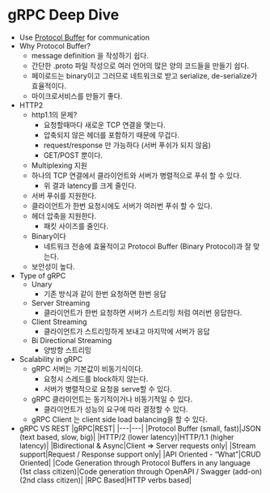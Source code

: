 # gRPC Deep Dive
* Use [Protocol Buffer](https://developers.google.com/protocol-buffers) for communication
* Why Protocol Buffer?
    * message definition 을 작성하기 쉽다.
    * 간단한 .proto 파일 작성으로 여러 언어의 많은 양의 코드들을 만들기 쉽다.
    * 페이로드는 binary이고 그러므로 네트워크로 받고 serialize, de-serialize가 효율적이다.
    * 마이크로서비스를 만들기 좋다.
* HTTP2
    * http1.1의 문제?
        * 요청할때마다 새로운 TCP 연결을 맺는다.
        * 압축되지 않은 헤더를 포함하기 때문에 무겁다.
        * request/response 만 가능하다 (서버 푸쉬가 되지 않음)
        * GET/POST 뿐이다.
    * Multiplexing 지원
    * 하나의 TCP 연결에서 클라이언트와 서버가 병렬적으로 푸쉬 할 수 있다.
        * 위 결과 latency를 크게 줄인다.
    * 서버 푸쉬를 지원한다.
    * 클라이언트가 한번 요청시에도 서버가 여러번 푸쉬 할 수 있다. 
    * 헤더 압축을 지원한다.
        * 패킷 사이즈를 줄인다. 
    * Binary이다
        * 네트워크 전송에 효율적이고 Protocol Buffer (Binary Protocol)과 잘 맞는다.
    * 보안성이 높다.
* Type of gRPC
    * Unary
        * 기존 방식과 같이 한번 요청하면 한번 응답
    * Server Streaming
        * 클라이언트가 한번 요청하면 서버가 스트리밍 처럼 여러번 응답한다.
    * Client Streaming
        * 클라이언트가 스트리밍하게 보내고 마지막에 서버가 응답
    * Bi Directional Streaming
        * 양방향 스트리밍
* Scalability in gRPC
    * gRPC 서버는 기본값이 비동기식이다.
        * 요청시 스레드를 block하지 않는다.
        * 서버가 병렬적으로 요청을 serve할 수 있다. 
    * gRPC 클라이언트는 동기적이거나 비동기적일 수 있다. 
        * 클라이언트가 성능의 요구에 따라 결정할 수 있다. 
    * gRPC Client 는 client side load balancing을 할 수 있다.
* gRPC VS REST
|gRPC|REST|
|---|---|
|Protocol Buffer (small, fast)|JSON (text based, slow, big)|
|HTTP/2 (lower latency)|HTTP/1.1 (higher latency)|
|Bidirectional & Async|Client => Server requests only|
|Stream support|Request / Response support only|
|API Oriented - “What”|CRUD Oriented|
|Code Generation through Protocol Buffers in any language (1st class citizen)|Code generation through OpenAPI / Swagger (add-on) (2nd class citizen)|
|RPC Based|HTTP verbs based|

